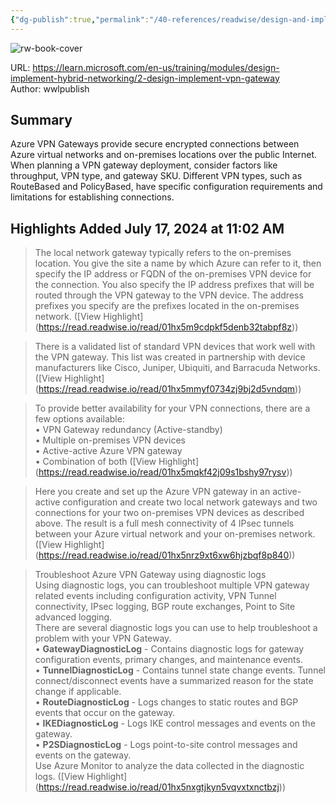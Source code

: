 ```yaml
---
{"dg-publish":true,"permalink":"/40-references/readwise/design-and-implement-azure-vpn-gateway-training-microsoft-learn/","tags":["rw/articles"]}
---
```



![rw-book-cover](https://learn.microsoft.com/en-us/media/logos/logo-ms-social.png)

  

URL: <https://learn.microsoft.com/en-us/training/modules/design-implement-hybrid-networking/2-design-implement-vpn-gateway>  
Author: wwlpublish

## Summary

Azure VPN Gateways provide secure encrypted connections between Azure virtual networks and on-premises locations over the public Internet. When planning a VPN gateway deployment, consider factors like throughput, VPN type, and gateway SKU. Different VPN types, such as RouteBased and PolicyBased, have specific configuration requirements and limitations for establishing connections.

## Highlights Added July 17, 2024 at 11:02 AM

> The local network gateway typically refers to the on-premises location. You give the site a name by which Azure can refer to it, then specify the IP address or FQDN of the on-premises VPN device for the connection. You also specify the IP address prefixes that will be routed through the VPN gateway to the VPN device. The address prefixes you specify are the prefixes located in the on-premises network. ([View Highlight] (<https://read.readwise.io/read/01hx5m9cdpkf5denb32tabpf8z>))

> There is a validated list of standard VPN devices that work well with the VPN gateway. This list was created in partnership with device manufacturers like Cisco, Juniper, Ubiquiti, and Barracuda Networks. ([View Highlight] (<https://read.readwise.io/read/01hx5mmyf0734zj9bj2d5vndqm>))

> To provide better availability for your VPN connections, there are a few options available:  
> • VPN Gateway redundancy (Active-standby)  
> • Multiple on-premises VPN devices  
> • Active-active Azure VPN gateway  
> • Combination of both ([View Highlight] (<https://read.readwise.io/read/01hx5mqkf42j09s1bshy97rysv>))

> Here you create and set up the Azure VPN gateway in an active-active configuration and create two local network gateways and two connections for your two on-premises VPN devices as described above. The result is a full mesh connectivity of 4 IPsec tunnels between your Azure virtual network and your on-premises network. ([View Highlight] (<https://read.readwise.io/read/01hx5nrz9xt6xw6hjzbqf8p840>))

> Troubleshoot Azure VPN Gateway using diagnostic logs  
> Using diagnostic logs, you can troubleshoot multiple VPN gateway related events including configuration activity, VPN Tunnel connectivity, IPsec logging, BGP route exchanges, Point to Site advanced logging.  
> There are several diagnostic logs you can use to help troubleshoot a problem with your VPN Gateway.  
> • **GatewayDiagnosticLog** - Contains diagnostic logs for gateway configuration events, primary changes, and maintenance events.  
> • **TunnelDiagnosticLog** - Contains tunnel state change events. Tunnel connect/disconnect events have a summarized reason for the state change if applicable.  
> • **RouteDiagnosticLog** - Logs changes to static routes and BGP events that occur on the gateway.  
> • **IKEDiagnosticLog** - Logs IKE control messages and events on the gateway.  
> • **P2SDiagnosticLog** - Logs point-to-site control messages and events on the gateway.  
> Use Azure Monitor to analyze the data collected in the diagnostic logs. ([View Highlight] (<https://read.readwise.io/read/01hx5nxgtjkyn5vqvxtxnctbzj>))
